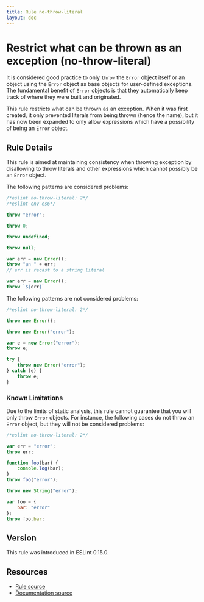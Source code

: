 ```yaml
---
title: Rule no-throw-literal
layout: doc
---
```

<!-- Note: No pull requests accepted for this file. See README.md in the root directory for details. -->
# Restrict what can be thrown as an exception (no-throw-literal)

It is considered good practice to only `throw` the `Error` object itself or an object using the `Error` object as base objects for user-defined exceptions.
The fundamental benefit of `Error` objects is that they automatically keep track of where they were built and originated.

This rule restricts what can be thrown as an exception.  When it was first created, it only prevented literals from being thrown (hence the name), but it has now been expanded to only allow expressions which have a possibility of being an `Error` object.

## Rule Details

This rule is aimed at maintaining consistency when throwing exception by disallowing to throw literals and other expressions which cannot possibly be an `Error` object.

The following patterns are considered problems:

```js
/*eslint no-throw-literal: 2*/
/*eslint-env es6*/

throw "error";

throw 0;

throw undefined;

throw null;

var err = new Error();
throw "an " + err;
// err is recast to a string literal

var err = new Error();
throw `${err}`

```

The following patterns are not considered problems:

```js
/*eslint no-throw-literal: 2*/

throw new Error();

throw new Error("error");

var e = new Error("error");
throw e;

try {
    throw new Error("error");
} catch (e) {
    throw e;
}
```

### Known Limitations

Due to the limits of static analysis, this rule cannot guarantee that you will only throw `Error` objects.  For instance, the following cases do not throw an `Error` object, but they will not be considered problems:

```js
/*eslint no-throw-literal: 2*/

var err = "error";
throw err;

function foo(bar) {
    console.log(bar);
}
throw foo("error");

throw new String("error");

var foo = {
    bar: "error"
};
throw foo.bar;
```

## Version

This rule was introduced in ESLint 0.15.0.

## Resources

* [Rule source](https://github.com/eslint/eslint/tree/master/lib/rules/no-throw-literal.js)
* [Documentation source](https://github.com/eslint/eslint/tree/master/docs/rules/no-throw-literal.md)
